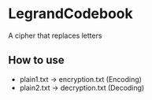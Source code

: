 # LegrandCodebook
A cipher that replaces letters

## How to use
- plain1.txt -> encryption.txt  (Encoding)
- plain2.txt -> decryption.txt  (Decoding)
